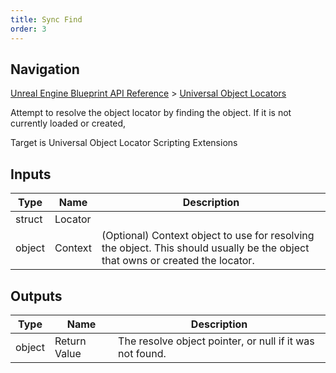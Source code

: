 ```yaml
---
title: Sync Find
order: 3
---
```

## Navigation

[Unreal Engine Blueprint API Reference](https://dev.epicgames.com/documentation/en-us/unreal-engine/BlueprintAPI) > [Universal Object Locators](https://dev.epicgames.com/documentation/en-us/unreal-engine/BlueprintAPI/UniversalObjectLocators)

Attempt to resolve the object locator by finding the object. If it is not currently loaded or created,

Target is Universal Object Locator Scripting Extensions

## Inputs

| Type | Name | Description |
| --- | --- | --- |
| struct | Locator |  |
| object | Context | (Optional) Context object to use for resolving the object. This should usually be the object that owns or created the locator. |

## Outputs

| Type | Name | Description |
| --- | --- | --- |
| object | Return Value | The resolve object pointer, or null if it was not found. |

